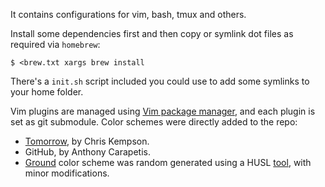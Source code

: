 It contains configurations for vim, bash, tmux and others.

Install some dependencies first and then copy or symlink dot files as required via `homebrew`:

```
$ <brew.txt xargs brew install
```

There's a `init.sh` script included you could use to add some symlinks to your home folder.

Vim plugins are managed using [Vim package manager](http://vimhelp.appspot.com/repeat.txt.html#packages), and each plugin is set as git submodule. Color schemes were directly added to the repo:

* [Tomorrow](https://github.com/chriskempson/tomorrow-theme), by Chris Kempson.
* GitHub, by Anthony Carapetis.
* [Ground](https://github.com/luisbelloch/dotfiles/blob/master/.vim/colors/ground.vim) color scheme was random generated using a HUSL [tool](http://www.boronine.com/husl/syntax/), with minor modifications.

